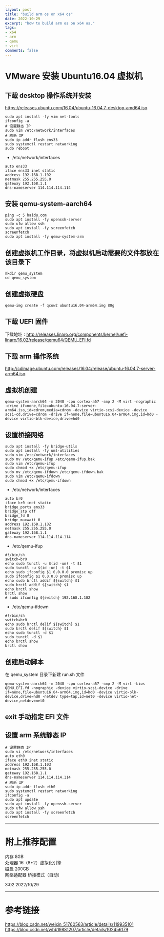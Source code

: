 ```yaml
---
layout: post
title: "build arm os on x64 os"
date: 2022-10-29
excerpt: "how to build arm os on x64 os."
tags:
- x64
- arm
- qemu
- virt
comments: false
---
```



# VMware 安装 Ubuntu16.04 虚拟机

## 下载 desktop 操作系统并安装

https://releases.ubuntu.com/16.04/ubuntu-16.04.7-desktop-amd64.iso

```shell
sudo apt install -fy vim net-tools
ifconfig -a
# 设置静态 IP
sudo vim /etc/network/interfaces
# 刷新 IP
sudo ip addr flush ens33
sudo systemctl restart networking
sudo reboot
```

- /etc/network/interfaces

```
auto ens33
iface ens33 inet static
address 192.168.1.102
netmask 255.255.255.0
gateway 192.168.1.1
dns-nameserver 114.114.114.114
```

## 安装 qemu-system-aarch64

```shell
ping -c 5 baidu.com
sudo apt install -fy openssh-server
sudo ufw allow ssh
sudo apt install -fy screenfetch
screenfetch
sudo apt install -fy qemu-system-arm
```

## 创建虚拟机工作目录，将虚拟机启动需要的文件都放在该目录下

```shell
mkdir qemu_system
cd qemu_system
```

## 创建虚拟硬盘

```shell
qemu-img create -f qcow2 ubuntu16.04-arm64.img 80g
```

## 下载 UEFI 固件

下载地址：http://releases.linaro.org/components/kernel/uefi-linaro/16.02/release/qemu64/QEMU_EFI.fd

## 下载 arm 操作系统

http://cdimage.ubuntu.com/releases/16.04/release/ubuntu-16.04.7-server-arm64.iso

## 虚拟机创建

```shell
qemu-system-aarch64 -m 2048 -cpu cortex-a57 -smp 2 -M virt -nographic -drive if=none,file=ubuntu-16.04.7-server-arm64.iso,id=cdrom,media=cdrom -device virtio-scsi-device -device scsi-cd,drive=cdrom -drive if=none,file=ubuntu16.04-arm64.img,id=hd0 -device virtio-blk-device,drive=hd0
```

## 设置桥接网络

```shell
sudo apt install -fy bridge-utils
sudo apt install -fy uml-utilities
sudo vim /etc/network/interfaces
sudo mv /etc/qemu-ifup /etc/qemu-ifup.bak
sudo vim /etc/qemu-ifup
sudo chmod +x /etc/qemu-ifup
sudo mv /etc/qemu-ifdown /etc/qemu-ifdown.bak
sudo vim /etc/qemu-ifdown
sudo chmod +x /etc/qemu-ifdown
```

- /etc/network/interfaces

```
auto br0
iface br0 inet static
bridge_ports ens33
bridge_stp off
bridge_fd 0
bridge_maxwait 0
address 192.168.1.102
netmask 255.255.255.0
gateway 192.168.1.1
dns-nameserver 114.114.114.114
```

- /etc/qemu-ifup

```
#!/bin/sh
switch=br0
echo sudo tunctl -u $(id -un) -t $1
sudo tunctl -u $(id -un) -t $1
echo sudo ifconfig $1 0.0.0.0 promisc up
sudo ifconfig $1 0.0.0.0 promisc up
echo sudo brctl addif ${switch} $1
sudo brctl addif ${switch} $1
echo brctl show
brctl show
# sudo ifconfig ${switch} 192.168.1.102
```

- /etc/qemu-ifdown

```
#!/bin/sh
switch=br0
echo sudo brctl delif ${switch} $1
sudo brctl delif ${switch} $1
echo sudo tunctl -d $1
sudo tunctl -d $1
echo brctl show
brctl show
```

## 创建启动脚本

在 qemu_system 目录下新建 run.sh 文件

```shell
qemu-system-aarch64 -m 2048 -cpu cortex-a57 -smp 2 -M virt -bios QEMU_EFI.fd -nographic -device virtio-scsi-device -drive if=none,file=ubuntu16.04-arm64.img,id=hd0 -device virtio-blk-device,drive=hd0 -netdev type=tap,id=net0 -device virtio-net-device,netdev=net0
```

## exit 手动指定 EFI 文件

## 设置 arm 系统静态 IP

```shell
# 设置静态 IP
sudo vi /etc/network/interfaces
auto eth0
iface eth0 inet static
address 192.168.1.103
netmask 255.255.255.0
gateway 192.168.1.1
dns-nameserver 114.114.114.114
# 刷新 IP
sudo ip addr flush eth0
sudo systemctl restart networking
ifconfig -a
sudo apt update
sudo apt install -fy openssh-server
sudo ufw allow ssh
sudo apt install -fy screenfetch
screenfetch
```

---

# 附上推荐配置

内存 8GB  
处理器 16（8*2）虚拟化引擎  
磁盘 200GB  
网络适配器 桥接模式（自动）  

3:02 2022/10/29

---

# 参考链接

https://blog.csdn.net/weixin_51760563/article/details/119935101  
https://blog.csdn.net/whb19881207/article/details/102456179
